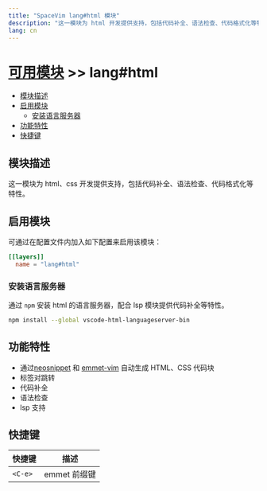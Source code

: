 ```yaml
---
title: "SpaceVim lang#html 模块"
description: "这一模块为 html 开发提供支持，包括代码补全、语法检查、代码格式化等特性。"
lang: cn
---
```


# [可用模块](../../) >> lang#html

<!-- vim-markdown-toc GFM -->

- [模块描述](#模块描述)
- [启用模块](#启用模块)
  - [安装语言服务器](#安装语言服务器)
- [功能特性](#功能特性)
- [快捷键](#快捷键)

<!-- vim-markdown-toc -->

## 模块描述

这一模块为 html、css 开发提供支持，包括代码补全、语法检查、代码格式化等特性。

## 启用模块

可通过在配置文件内加入如下配置来启用该模块：

```toml
[[layers]]
  name = "lang#html"
```

### 安装语言服务器

通过 `npm` 安装 html 的语言服务器，配合 lsp 模块提供代码补全等特性。

```bash
npm install --global vscode-html-languageserver-bin
```

## 功能特性

- 通过[neosnippet](https://github.com/Shougo/neosnippet.vim/) 和 [emmet-vim](https://github.com/mattn/emmet-vim) 自动生成 HTML、CSS 代码块
- 标签对跳转
- 代码补全
- 语法检查
- lsp 支持

## 快捷键

| 快捷键  | 描述         |
| ------- | ------------ |
| `<C-e>` | emmet 前缀键 |
